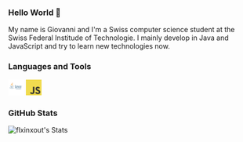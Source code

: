 ### Hello World 👋
My name is Giovanni and I'm a Swiss computer science student at the Swiss Federal Institude of Technologie. 
I mainly develop in Java and JavaScript and try to learn new technologies now.

### Languages and Tools
<img height="32" width="32" src="https://raw.githubusercontent.com/github/explore/80688e429a7d4ef2fca1e82350fe8e3517d3494d/topics/java/java.png" />
<img height="32" width="32" src="https://raw.githubusercontent.com/github/explore/80688e429a7d4ef2fca1e82350fe8e3517d3494d/topics/javascript/javascript.png
" />

### GitHub Stats

![flxinxout's Stats](https://github-readme-stats.vercel.app/api?username=flxinxout&count_private=true&show_icons=true&theme=radical)
